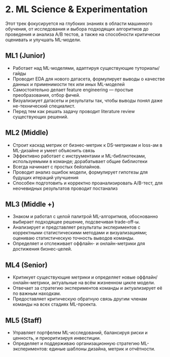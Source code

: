 # 2. ML Science & Experimentation

Этот трек фокусируется на глубоких знаниях в области машинного обучения, от исследования и выбора подходящих алгоритмов до проведения и анализа A/B тестов, а также на способности критически оценивать и улучшать ML-модели.

## ML1 (Junior)
- Работает над ML-моделями, адаптируя существующие туториалы/гайды
- Проводит EDA для нового датасета, формулирует выводы о качестве данных и применимости тех или иных ML-моделей
- Самостоятельно делает feature engineering — простые преобразования, отбор фичей.
- Визуализиует датасеты и результаты так, чтобы выводы понял даже не-технический специалист.
- Перед тем как решать задачу проводит literature review существующих решений.

## ML2 (Middle)
- Строит каскад метрик от бизнес-метрик к DS-метрикам и loss-ам в ML-дизайне и умеет объяснить связь
- Эффективно работает с инструментами и ML-библиотеками, используемыми в команде; дорабатывает общие библиотеки
- Всегда начинает с простых бейзлайнов.
- Проводит анализ ошибок модели, формулирует гипотезы для будущих итераций улучшения
- Способен подготовить и корректно проанализировать A/B-тест, для неочевидных результатов проводит постанализ

## ML3 (Middle +)
- Знаком и работал с целой палитрой ML-алгоритмов, обоснованно выбирает подходящее решение, подсвечивая trade-off-ы.
- Анализирует и представляет результаты экспериментов с корректными статистическими методами и визуализациями; оцениваю статистическую точность выводов команды.
- Определяет и отслеживает оффлайн- и онлайн-метрики для достижения бизнес-целей.

## ML4 (Senior)
- Критикует существующие метрики и определяет новые оффлайн/онлайн-метрики, актуальные на всём жизненном цикле модели.
- Отвечает за стратегию экспериментов команды и актуализирует её по важным находкам.
- Предоставляет критическую обратную связь другим членам команды на всех стадиях ML-проекта.

## ML5 (Staff)
- Управляет портфелем ML-исследований, балансируя риски и ценность, и приоритизируя инвестиции.
- Определяет и поддерживаю организационную стратегию ML-экспериментов: единые шаблоны дизайна, метрик и отчётности. 